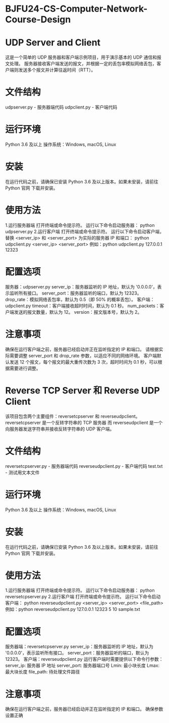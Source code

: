 # BJFU24-CS-Computer-Network-Course-Design
# UDP Server and Client
这是一个简单的 UDP 服务器和客户端示例项目，用于演示基本的 UDP 通信和报文处理。
服务器接收客户端发送的报文，并根据一定的丢包率模拟网络丢包，客户端则发送多个报文并计算往返时间（RTT）。
# 文件结构
udpserver.py - 服务器端代码
udpclient.py - 客户端代码
# 运行环境
Python 3.6 及以上
操作系统：Windows, macOS, Linux
# 安装
在运行代码之前，请确保已安装 Python 3.6 及以上版本。如果未安装，请前往 Python 官网 下载并安装。
# 使用方法
1.运行服务器端
打开终端或命令提示符。
运行以下命令启动服务器：
python udpserver.py
2.运行客户端
打开终端或命令提示符。
运行以下命令启动客户端，替换 <server_ip> 和 <server_port> 为实际的服务器 IP 和端口：
python udpclient.py <server_ip> <server_port>
例如：python udpclient.py 127.0.0.1 12323
# 配置选项
服务器：udpserver.py
server_ip：服务器监听的 IP 地址，默认为 '0.0.0.0'，表示监听所有接口。
server_port：服务器监听的端口，默认为 12323。
drop_rate：模拟网络丢包率，默认为 0.5（即 50% 的概率丢包）。
客户端：udpclient.py
timeout：客户端接收超时时间，默认为 0.1 秒。
num_packets：客户端发送的报文数量，默认为 12。
version：报文版本号，默认为 2。
# 注意事项
确保在运行客户端之前，服务器已经启动并正在监听指定的 IP 和端口。
请根据实际需要调整 server_port 和 drop_rate 参数，以适应不同的网络环境。
客户端默认发送 12 个报文，每个报文的最大重传次数为 3 次，超时时间为 0.1 秒，可以根据需要进行调整。

# Reverse TCP Server 和 Reverse UDP Client
该项目包含两个主要组件：reversetcpserver 和 reverseudpclient。
reversetcpserver 是一个反转字符串的 TCP 服务器
而 reverseudpclient 是一个向服务器发送字符串并接收反转字符串的 UDP 客户端。
# 文件结构
reversetcpserver.py - 服务器端代码
reverseudpclient.py - 客户端代码
test.txt - 测试用文本文件
# 运行环境
Python 3.6 及以上
操作系统：Windows, macOS, Linux
# 安装
在运行代码之前，请确保已安装 Python 3.6 及以上版本。如果未安装，请前往 Python 官网 下载并安装。
# 使用方法
1.运行服务器端
打开终端或命令提示符。
运行以下命令启动服务器：
python reversetcpserver.py
2.运行客户端
打开终端或命令提示符。
运行以下命令启动客户端：
python reverseudpclient.py <server_ip> <server_port> <Lmin> <Lmax> <file_path>
例如：python reverseudpclient.py 127.0.0.1 12323 5 10 sample.txt
# 配置选项
服务器端：reversetcpserver.py
server_ip：服务器监听的 IP 地址，默认为 '0.0.0.0'，表示监听所有接口。
server_port：服务器监听的端口，默认为 12323。
客户端：reverseudpclient.py
运行客户端时需要提供以下命令行参数：
server_ip: 服务器 IP 地址
server_port: 服务器端口号
Lmin: 最小块长度
Lmax: 最大块长度
file_path: 待处理文件路径
# 注意事项
确保在运行客户端之前，服务器已经启动并正在监听指定的 IP 和端口。
确保参数设置正确
